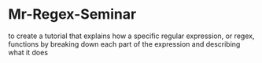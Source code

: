# Mr-Regex-Seminar
to create a tutorial that explains how a specific regular expression, or regex, functions by breaking down each part of the expression and describing what it does
